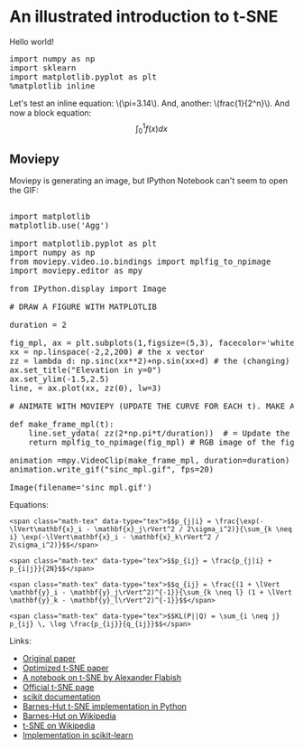 # An illustrated introduction to t-SNE

Hello world!

<pre data-code-language="python"
     data-executable="true"
     data-type="programlisting">
import numpy as np
import sklearn
import matplotlib.pyplot as plt
%matplotlib inline
</pre>

Let's test an inline equation: <span class="math-tex" data-type="tex">\\(\pi=3.14\\)</span>. And, another: <span data-type="tex">\\(frac{1}{2^n}\\)</span>.  And now a block equation:
<span class="math-tex" data-type="tex">$$\int_0^1 f(x)dx$$</span>

## Moviepy

Moviepy is generating an image, but IPython Notebook can't seem to open the GIF:

<pre data-code-language="python"
     data-executable="true"
     data-type="programlisting">

import matplotlib
matplotlib.use('Agg')

import matplotlib.pyplot as plt
import numpy as np
from moviepy.video.io.bindings import mplfig_to_npimage
import moviepy.editor as mpy

from IPython.display import Image

# DRAW A FIGURE WITH MATPLOTLIB

duration = 2

fig_mpl, ax = plt.subplots(1,figsize=(5,3), facecolor='white')
xx = np.linspace(-2,2,200) # the x vector
zz = lambda d: np.sinc(xx**2)+np.sin(xx+d) # the (changing) z vector
ax.set_title("Elevation in y=0")
ax.set_ylim(-1.5,2.5)
line, = ax.plot(xx, zz(0), lw=3)

# ANIMATE WITH MOVIEPY (UPDATE THE CURVE FOR EACH t). MAKE A GIF.

def make_frame_mpl(t):
    line.set_ydata( zz(2*np.pi*t/duration))  # = Update the curve
    return mplfig_to_npimage(fig_mpl) # RGB image of the figure

animation =mpy.VideoClip(make_frame_mpl, duration=duration)
animation.write_gif("sinc_mpl.gif", fps=20)

Image(filename='sinc_mpl.gif')
</pre>

Equations:

```
<span class="math-tex" data-type="tex">$$p_{j|i} = \frac{\exp(-\lVert\mathbf{x}_i - \mathbf{x}_j\rVert^2 / 2\sigma_i^2)}{\sum_{k \neq i} \exp(-\lVert\mathbf{x}_i - \mathbf{x}_k\rVert^2 / 2\sigma_i^2)}$$</span>

<span class="math-tex" data-type="tex">$$p_{ij} = \frac{p_{j|i} + p_{i|j}}{2N}$$</span>

<span class="math-tex" data-type="tex">$$q_{ij} = \frac{(1 + \lVert \mathbf{y}_i - \mathbf{y}_j\rVert^2)^{-1}}{\sum_{k \neq l} (1 + \lVert \mathbf{y}_k - \mathbf{y}_l\rVert^2)^{-1}}$$</span>

<span class="math-tex" data-type="tex">$$KL(P||Q) = \sum_{i \neq j} p_{ij} \, \log \frac{p_{ij}}{q_{ij}}$$</span>
```

Links:

* [Original paper](http://jmlr.csail.mit.edu/papers/volume9/vandermaaten08a/vandermaaten08a.pdf)
* [Optimized t-SNE paper](http://lvdmaaten.github.io/publications/papers/JMLR_2014.pdf)
* [A notebook on t-SNE by Alexander Flabish](http://nbviewer.ipython.org/urls/gist.githubusercontent.com/AlexanderFabisch/1a0c648de22eff4a2a3e/raw/59d5bc5ed8f8bfd9ff1f7faa749d1b095aa97d5a/t-SNE.ipynb)
* [Official t-SNE page](http://lvdmaaten.github.io/tsne/)
* [scikit documentation](http://scikit-learn.org/stable/modules/generated/sklearn.manifold.TSNE.html)
* [Barnes-Hut t-SNE implementation in Python](https://github.com/danielfrg/tsne)
* [Barnes-Hut on Wikipedia](http://en.wikipedia.org/wiki/Barnes%E2%80%93Hut_simulation)
* [t-SNE on Wikipedia](http://en.wikipedia.org/wiki/T-distributed_stochastic_neighbor_embedding)
* [Implementation in scikit-learn](https://github.com/scikit-learn/scikit-learn/blob/master/sklearn/manifold/t_sne.py)
